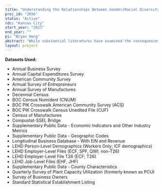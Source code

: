 ```yaml
---
title: "Understanding the Relationships Between Gender/Racial Diversity, Management Practices, and Organizational Performance"
proj_id: "2656"
status: "Active"
rdc: "Kansas City"
start_year: "2023"
end_year: ""
pi: "Bryan Hong"
abstract: "While substantial literatures have examined the consequences of gender and ethnic diversity within organizations, little is known about how business owners may predict diversity outcomes, as well as their effects at the organizational level.  In this study, I examine how diversity at the business owner level may be related to employee diversity, and how their interaction may predict organizational performance outcomes. Using data from O*NET, I also examine how job characteristics (e.g., skill requirements, tasks) may moderate the relationship between differences in business owner/employee race/gender and employee departures. Collectively, these analyses will provide insight into the mechanisms through which diversity is shaped and the extent to which organizational diversity affects measures of firm productivity. The primary datasets used for analysis are the Longitudinal Employer-Household Dynamics (LEHD), American Community Survey (ACS), Survey of Business Owners (SBO), and Annual Business Survey (ABS)."
layout: project
---
```


**Datasets Used:**

  - Annual Business Survey 
  - Annual Capital Expenditures Survey 
  - American Community Survey 
  - Annual Survey of Entrepreneurs 
  - Annual Survey of Manufactures 
  - Decennial Census 
  - BOC Census Numident (CNUM) 
  - BOC PIK Crosswalk American Community Survey (ACS) 
  - BOC PIK Crosswalk Census Unedited File (CUF) 
  - Census of Manufactures 
  - Compustat-SSEL Bridge 
  - Supplementary Public Data - Economic Indicators and Other Industry Metrics 
  - Supplementary Public Data - Geographic Codes 
  - Longitudinal Business Database - With EIN and Revenue 
  - LEHD Person-Level Demographics (Workers Only; ICF demographics) 
  - LEHD Employer-Level Files (ECF, SPF, QWI; non-T26) 
  - LEHD Employer-Level File T26 (ECF; T26) 
  - LEHD Job-Level Files (EHF, JHF) 
  - Supplementary Public Data - County Characteristics 
  - Quarterly Survey of Plant Capacity Utilization (formerly known as PCU) 
  - Survey of Business Owners 
  - Standard Statistical Establishment Listing 

